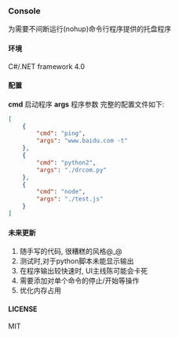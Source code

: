 ### Console 

为需要不间断运行(nohup)命令行程序提供的托盘程序

#### 环境
C#/.NET framework 4.0

#### 配置
**cmd** 启动程序
**args** 程序参数
完整的配置文件如下:
``` json
[
	{
		"cmd": "ping",
		"args": "www.baidu.com -t"
	},
	{
		"cmd": "python2",
		"args": "./drcom.py"
	},
	{
		"cmd": "node",
		"args": "./test.js"
	}
]
```

#### 未来更新
1. 随手写的代码, 很糟糕的风格@_@
2. 测试时,对于python脚本未能显示输出
3. 在程序输出较快速时, UI主线陈可能会卡死
4. 需要添加对单个命令的停止/开始等操作
5. 优化内存占用

#### LICENSE
MIT
